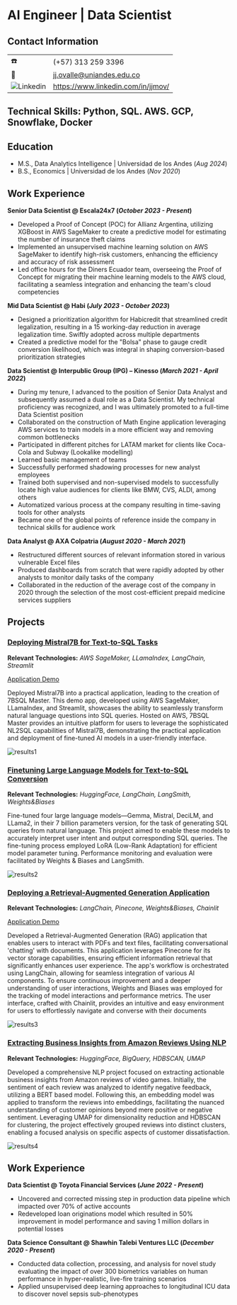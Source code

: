 #  AI Engineer | Data Scientist

##  Contact Information
|  |                  |
|--------|-----------------------------|
| ☎️      | (+57) 313 259 3396            |
| 📧      | jj.ovalle@uniandes.edu.co   |
| ![Linkedin](https://i.stack.imgur.com/gVE0j.png)      | https://www.linkedin.com/in/jjmov/   |

## Technical Skills: Python, SQL. AWS. GCP, Snowflake, Docker

## Education							       		
- M.S., Data Analytics Intelligence	| Universidad de los Andes (_Aug 2024_)	 			        		
- B.S., Economics | Universidad de los Andes (_Nov 2020_)

## Work Experience
**Senior Data Scientist @ Escala24x7 (_October 2023 - Present_)**
- Developed a Proof of Concept (POC) for Allianz Argentina, utilizing XGBoost in AWS SageMaker to create a predictive model for estimating the number of insurance theft claims
- Implemented an unsupervised machine learning solution on AWS SageMaker to identify high-risk customers, enhancing the efficiency and accuracy of risk assessment
- Led office hours for the Diners Ecuador team, overseeing the Proof of Concept for migrating their machine learning models to the AWS cloud, facilitating a seamless integration and enhancing the team's cloud competencies

**Mid Data Scientist @ Habi (_July 2023 - October 2023_)**
- Designed a prioritization algorithm for Habicredit that streamlined credit legalization, resulting in a 15 working-day reduction in average legalization time. Swiftly adopted across multiple departments
- Created a predictive model for the "Bolsa" phase to gauge credit conversion likelihood, which was integral in shaping conversion-based prioritization strategies

**Data Scientist @ Interpublic Group (IPG) – Kinesso (_March 2021 - April 2022_)**
- During my tenure, I advanced to the position of Senior Data Analyst and subsequently assumed a dual role as a Data Scientist. My technical proficiency was recognized, and I was ultimately promoted to a full-time Data Scientist position
- Collaborated on the construction of Math Engine application leveraging AWS services to train models in a more efficient
way and removing common bottlenecks
- Participated in different pitches for LATAM market for clients like Coca-Cola and Subway (Lookalike modelling)
- Learned basic management of teams
- Successfully performed shadowing processes for new analyst employees
- Trained both supervised and non-supervised models to successfully locate high value audiences for clients like BMW,
CVS, ALDI, among others
- Automatized various process at the company resulting in time-saving tools for other analysts
- Became one of the global points of reference inside the company in technical skills for audience work

**Data Analyst @ AXA Colpatria (_August 2020 - March 2021_)**
- Restructured different sources of relevant information stored in various vulnerable Excel files
- Produced dashboards from scratch that were rapidly adopted by other analysts to monitor daily tasks of the company
- Collaborated in the reduction of the average cost of the company in 2020 through the selection of the most cost-efficient
prepaid medicine services suppliers

## Projects
### [Deploying Mistral7B for Text-to-SQL Tasks](https://github.com/jjovalle99/7b-SQLMasterApp)
**Relevant Technologies:** *AWS SageMaker, LLamaIndex, LangChain, Streamlit*

[Application Demo](http://ec2-3-91-221-46.compute-1.amazonaws.com:7860/)

Deployed Mistral7B into a practical application, leading to the creation of 7BSQL Master. This demo app, developed using AWS SageMaker, LLamaIndex, and Streamlit, showcases the ability to seamlessly transform natural language questions into SQL queries. Hosted on AWS, 7BSQL Master provides an intuitive platform for users to leverage the sophisticated NL2SQL capabilities of Mistral7B, demonstrating the practical application and deployment of fine-tuned AI models in a user-friendly interface.

![results1](/assets/7bsqlmaster.gif)

### [Finetuning Large Language Models for Text-to-SQL Conversion](https://github.com/jjovalle99/7b-SQLMaster-FineTune)
**Relevant Technologies:** *HuggingFace, LangChain, LangSmith, Weights&Biases*

Fine-tuned four large language models—Gemma, Mistral, DeciLM, and LLama2, in their 7 billion parameters version, for the task of generating SQL queries from natural language. This project aimed to enable these models to accurately interpret user intent and output corresponding SQL queries. The fine-tuning process employed LoRA (Low-Rank Adaptation) for efficient model parameter tuning. Performance monitoring and evaluation were facilitated by Weights & Biases and LangSmith.

![results2](/assets/model_eval.png)


### [Deploying a Retrieval-Augmented Generation Application](https://github.com/jjovalle99/DocuQuery2)
**Relevant Technologies:** *LangChain, Pinecone, Weights&Biases, Chainlit*

[Application Demo](https://huggingface.co/spaces/jjovalle99/DocuQuery2)

Developed a Retrieval-Augmented Generation (RAG) application that enables users to interact with PDFs and text files, facilitating conversational 'chatting' with documents. This application leverages Pinecone for its vector storage capabilities, ensuring efficient information retrieval that significantly enhances user experience. The app's workflow is orchestrated using LangChain, allowing for seamless integration of various AI components. To ensure continuous improvement and a deeper understanding of user interactions, Weights and Biases was employed for the tracking of model interactions and performance metrics. The user interface, crafted with Chainlit, provides an intuitive and easy environment for users to effortlessly navigate and converse with their documents

![results3](/assets/docuquery.gif)

### [Extracting Business Insights from Amazon Reviews Using NLP](https://github.com/jjovalle99/AmazonNLP)
**Relevant Technologies:** *HuggingFace, BigQuery, HDBSCAN, UMAP*

Developed a comprehensive NLP project focused on extracting actionable business insights from Amazon reviews of video games. Initially, the sentiment of each review was analyzed to identify negative feedback, utilizing a BERT based model. Following this, an embedding model was applied to transform the reviews into embeddings, facilitating the nuanced understanding of customer opinions beyond mere positive or negative sentiment. Leveraging UMAP for dimensionality reduction and HDBSCAN for clustering, the project effectively grouped reviews into distinct clusters, enabling a focused analysis on specific aspects of customer dissatisfaction. 

![results4](/assets/clusters.png)

## Work Experience
**Data Scientist @ Toyota Financial Services (_June 2022 - Present_)**
- Uncovered and corrected missing step in production data pipeline which impacted over 70% of active accounts
- Redeveloped loan originations model which resulted in 50% improvement in model performance and saving 1 million dollars in potential losses

**Data Science Consultant @ Shawhin Talebi Ventures LLC (_December 2020 - Present_)**
- Conducted data collection, processing, and analysis for novel study evaluating the impact of over 300 biometrics variables on human performance in hyper-realistic, live-fire training scenarios
- Applied unsupervised deep learning approaches to longitudinal ICU data to discover novel sepsis sub-phenotypes